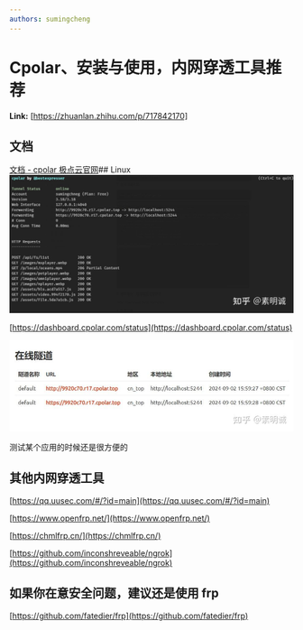 ```yaml
---
authors: sumingcheng
---
```

# Cpolar、安装与使用，内网穿透工具推荐



 **Link:** [https://zhuanlan.zhihu.com/p/717842170]

## 文档  
[文档 - cpolar 极点云官网](https://www.cpolar.com/docs)## Linux  
![da554955143ef192613dfa6663cac2a9](../image/da554955143ef192613dfa6663cac2a9.jpg)

[https://dashboard.cpolar.com/status](https://dashboard.cpolar.com/status)

![82fe33ac0e6c82d56cc579622f40d0c6](../image/82fe33ac0e6c82d56cc579622f40d0c6.jpg)

测试某个应用的时候还是很方便的

  
  
## 其他内网穿透工具  

[https://qq.uusec.com/#/?id=main](https://qq.uusec.com/#/?id=main)

[https://www.openfrp.net/](https://www.openfrp.net/)

[https://chmlfrp.cn/](https://chmlfrp.cn/)

[https://github.com/inconshreveable/ngrok](https://github.com/inconshreveable/ngrok)

## 如果你在意安全问题，建议还是使用 frp  

[https://github.com/fatedier/frp](https://github.com/fatedier/frp)

